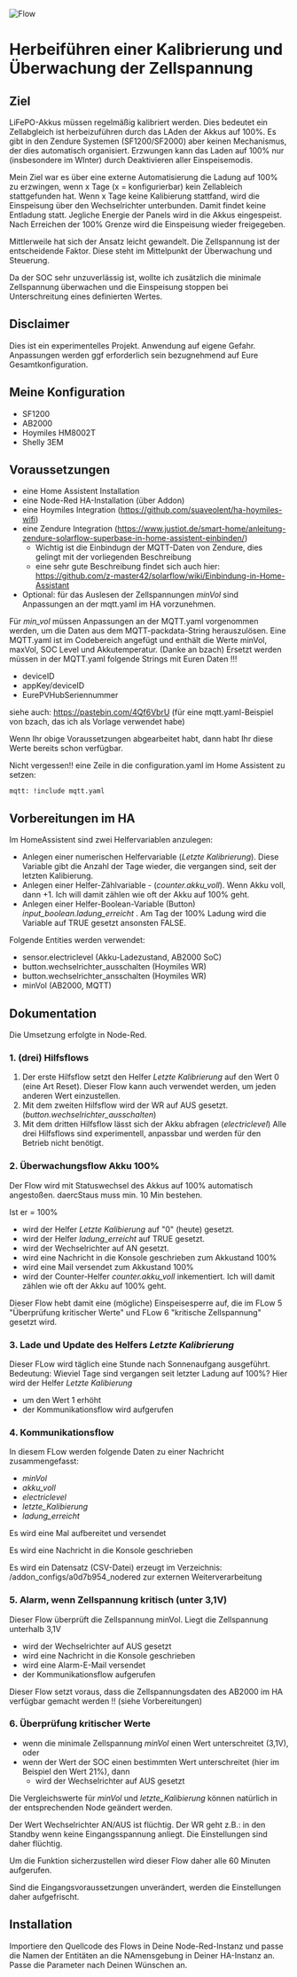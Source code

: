 
![Flow](/Flows_kalibrierung.JPG)

# Herbeiführen einer Kalibrierung und Überwachung der Zellspannung
## Ziel
LiFePO-Akkus müssen regelmäßig kalibriert werden. Dies bedeutet ein Zellabgleich ist herbeizuführen durch das LAden der Akkus auf 100%.
Es gibt in den Zendure Systemen (SF1200/SF2000) aber keinen Mechanismus, der dies automatisch organisiert. 
Erzwungen kann das Laden auf 100% nur (insbesondere im WInter) durch Deaktivieren aller Einspeisemodis.

Mein Ziel war es über eine externe Automatisierung die Ladung auf 100% zu erzwingen, wenn x Tage (x = konfigurierbar) kein Zellableich stattgefunden hat.
Wenn x Tage keine Kalibierung stattfand, wird die Einspeisung über den Wechselrichter unterbunden. Damit findet keine Entladung statt. Jegliche Energie der Panels wird in die Akkus eingespeist. 
Nach Erreichen der 100% Grenze wird die Einspeisung wieder freigegeben.

Mittlerweile hat sich der Ansatz leicht gewandelt. Die Zellspannung ist der entscheidende Faktor. Diese steht im Mittelpunkt
der Überwachung und Steuerung.

Da der SOC sehr unzuverlässig ist, wollte ich zusätzlich die minimale Zellspannung überwachen und die Einspeisung stoppen bei Unterschreitung eines definierten Wertes.

## Disclaimer
Dies ist ein experimentelles Projekt. Anwendung auf eigene Gefahr.
Anpassungen werden ggf erforderlich sein bezugnehmend auf Eure Gesamtkonfiguration.

## Meine Konfiguration
 - SF1200
 - AB2000
 - Hoymiles HM8002T
 - Shelly 3EM

## Voraussetzungen
 - eine Home Assistent Installation
 - eine Node-Red HA-Installation (über Addon)
 - eine Hoymiles Integration (https://github.com/suaveolent/ha-hoymiles-wifi)
 - eine Zendure Integration (https://www.justiot.de/smart-home/anleitung-zendure-solarflow-superbase-in-home-assistent-einbinden/)
      - Wichtig ist die Einbindugn der MQTT-Daten von Zendure, dies gelingt mit der vorliegenden Beschreibung 
      - eine sehr gute Beschreibung findet sich auch hier: https://github.com/z-master42/solarflow/wiki/Einbindung-in-Home-Assistant
 - Optional: für das Auslesen der Zellspannungen _minVol_ sind Anpassungen an der mqtt.yaml im HA vorzunehmen.

Für _min_vol_ müssen Anpassungen an der MQTT.yaml vorgenommen werden, um die Daten aus dem MQTT-packdata-String herauszulösen.
Eine MQTT.yaml ist im Codebereich angefügt und enthält die Werte minVol, maxVol, SOC Level und Akkutemperatur. (Danke an bzach)
Ersetzt werden müssen in der MQTT.yaml folgende Strings mit Euren Daten !!!

 - deviceID
 - appKey/deviceID
 - EurePVHubSeriennummer
 
  siehe auch: https://pastebin.com/4Qf6VbrU (für eine mqtt.yaml-Beispiel von bzach, das ich als Vorlage verwendet habe)

Wenn Ihr obige Voraussetzungen abgearbeitet habt, dann habt Ihr diese Werte bereits schon verfügbar.

Nicht vergessen!! eine Zeile in die configuration.yaml im Home Assistent zu setzen:

`mqtt: !include mqtt.yaml`

## Vorbereitungen im HA
Im HomeAssistent sind zwei Helfervariablen anzulegen:
 - Anlegen einer numerischen Helfervariable (_Letzte Kalibrierung_). Diese Variable gibt die Anzahl der Tage wieder, die vergangen sind, seit der letzten Kalibierung.
 - Anlegen einer Helfer-Zählvariable - (_counter.akku_voll_). Wenn Akku voll, dann +1.  Ich will damit zählen wie oft der Akku auf 100% geht.  
 - Anlegen einer Helfer-Boolean-Variable (Button) _input_boolean.ladung_erreicht_ . Am Tag der 100% Ladung wird die Variable auf TRUE gesetzt ansonsten FALSE.

Folgende Entities werden verwendet:
 - sensor.electriclevel (Akku-Ladezustand, AB2000 SoC)
 - button.wechselrichter_ausschalten (Hoymiles WR)
 - button.wechselrichter_ansschalten (Hoymiles WR)
 - minVol (AB2000, MQTT)

## Dokumentation
Die Umsetzung erfolgte in Node-Red.


### 1. (drei) Hilfsflows
 1. Der erste Hilfsflow setzt den Helfer _Letzte Kalibrierung_ auf den Wert 0 (eine Art Reset). Dieser Flow kann auch verwendet werden, um jeden anderen Wert einzustellen.
 2. Mit dem zweiten Hilfsflow wird der WR auf AUS gesetzt. (_button.wechselrichter_ausschalten_)
 3. Mit dem dritten Hilfsflow lässt sich der Akku abfragen (_electriclevel_)
 Alle drei Hilfsflows sind experimentell, anpassbar und werden für den Betrieb nicht benötigt.

### 2. Überwachungsflow Akku 100%
Der Flow wird mit Statuswechsel des Akkus auf 100% automatisch angestoßen. daercStaus muss min. 10 Min bestehen.

Ist er = 100% 
 - wird der Helfer _Letzte Kalibierung_ auf "0" (heute) gesetzt.
 - wird der Helfer _ladung_erreicht_ auf TRUE gesetzt.
 - wird der Wechselrichter auf AN gesetzt.
 - wird eine Nachricht in die Konsole geschrieben zum Akkustand 100%
 - wird eine Mail versendet zum Akkustand 100%
 - wird der Counter-Helfer _counter.akku_voll_ inkementiert. Ich will damit zählen wie oft der Akku auf 100% geht.

Dieser Flow hebt damit eine (mögliche) Einspeisesperre auf, die im FLow 5 "Überprüfung kritischer Werte" und FLow 6 "kritische Zellspannung" gesetzt wird.

### 3. Lade und Update des Helfers _Letzte Kalibrierung_
Dieser FLow wird täglich eine Stunde nach Sonnenaufgang ausgeführt.
Bedeutung: Wieviel Tage sind vergangen seit letzter Ladung auf 100%?
Hier wird der Helfer _Letzte Kalibierung_
- um den Wert 1 erhöht
- der Kommunikationsflow wird aufgerufen

### 4. Kommunikationsflow
In diesem FLow werden folgende Daten zu einer Nachricht zusammengefasst:
 -  _minVol_
 -  _akku_voll_
 -  _electriclevel_
 -  _letzte_Kalibierung_
 -  _ladung_erreicht_

 Es wird eine Mal aufbereitet und versendet
 
 Es wird eine Nachricht in die Konsole geschrieben

 Es wird ein Datensatz (CSV-Datei) erzeugt im Verzeichnis: /addon_configs/a0d7b954_nodered zur externen Weiterverarbeitung

### 5. Alarm, wenn Zellspannung kritisch (unter 3,1V)

Dieser Flow überprüft die Zellspannung minVol.
Liegt die Zellspannung unterhalb 3,1V
 -  wird der Wechselrichter auf AUS gesetzt
 -  wird eine Nachricht in die Konsole geschrieben
 -  wird eine Alarm-E-Mail versendet
 -  der Kommunikationsflow aufgerufen

Dieser Flow setzt voraus, dass die Zellspannungsdaten des AB2000 im HA verfügbar gemacht werden !! (siehe Vorbereitungen)

### 6. Überprüfung kritischer Werte

 -  wenn die minimale Zellspannung _minVol_ einen Wert unterschreitet (3,1V), oder
 -  wenn der Wert der SOC einen bestimmten Wert unterschreitet (hier im Beispiel den Wert 21%), dann 
     -  wird der Wechselrichter auf AUS gesetzt
    
Die Vergleichswerte für _minVol_ und _letzte_Kalibierung_ können natürlich in der entsprechenden Node geändert werden.

Der Wert Wechselrichter AN/AUS ist flüchtig. 
Der WR  geht z.B.: in den Standby wenn keine Eingangsspannung anliegt. Die Einstellungen sind daher flüchtig. 

Um die Funktion sicherzustellen wird dieser Flow daher alle 60 Minuten aufgerufen. 

Sind die Eingangsvoraussetzungen unverändert, werden die Einstellungen daher aufgefrischt.


## Installation
Importiere den Quellcode des Flows in Deine Node-Red-Instanz und passe die Namen der Entitäten an die NAmensgebung in Deiner HA-Instanz an.
Passe die Parameter nach Deinen Wünschen an.
